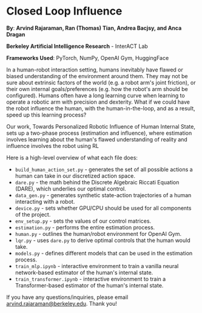# Closed Loop Influence
**By**: **Arvind Rajaraman, Ran (Thomas) Tian, Andrea Bacjsy, and Anca Dragan**

**Berkeley Artificial Intelligence Research** - InterACT Lab

**Frameworks Used**: PyTorch, NumPy, OpenAI Gym, HuggingFace

In a human-robot interaction setting, humans inevitably have flawed or biased understanding of the environment around them. They may not be sure about extrinsic factors of the world (e.g. a robot arm's joint friction), or their own internal goals/preferences (e.g. how the robot's arm should be configured). Humans often have a long learning curve when learning to operate a robotic arm with precision and dexterity. What if we could have the robot influence the human, with the human-in-the-loop, and as a result, speed up this learning process?

Our work, Towards Personalized Robotic Influence of Human Internal State, sets up a two-phase process (estimation and influence), where estimation involves learning about the human's flawed understanding of reality and influence involves the robot using RL 

Here is a high-level overview of what each file does:
- `build_human_action_set.py` - generates the set of all possible actions a human can take in our discretized action space.
- `dare.py` - the math behind the Discrete Algebraic Riccati Equation (DARE), which underlies our optimal control.
- `data_gen.py` - generates synthetic state-action trajectories of a human interacting with a robot.
- `device.py` - sets whether GPU/CPU should be used for all components of the project.
- `env_setup.py` - sets the values of our control matrices.
- `estimation.py` - performs the entire estimation process.
- `human.py` - outlines the human/robot environment for OpenAI Gym.
- `lqr.py` - uses `dare.py` to derive optimal controls that the human would take.
- `models.py` - defines different models that can be used in the estimation process.
- `train_mlp.ipynb` - interactive environment to train a vanilla neural network-based estimator of the human's internal state.
- `train_transformer.ipynb` - interactive environment to train a Transformer-based estimator of the human's internal state.

If you have any questions/inquiries, please email arvind.rajaraman@berkeley.edu. Thank you!
